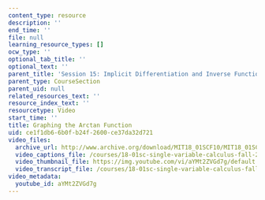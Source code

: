 ```yaml
---
content_type: resource
description: ''
end_time: ''
file: null
learning_resource_types: []
ocw_type: ''
optional_tab_title: ''
optional_text: ''
parent_title: 'Session 15: Implicit Differentiation and Inverse Functions'
parent_type: CourseSection
parent_uid: null
related_resources_text: ''
resource_index_text: ''
resourcetype: Video
start_time: ''
title: Graphing the Arctan Function
uid: ce1f1db6-6b0f-b24f-2600-ce37da32d721
video_files:
  archive_url: http://www.archive.org/download/MIT18_01SCF10/MIT18_01SCF10Rec_11_300k.mp4
  video_captions_file: /courses/18-01sc-single-variable-calculus-fall-2010/2a8855341de9537dbf10db8a3b17927f_21784.vtt
  video_thumbnail_file: https://img.youtube.com/vi/aYMt2ZVGd7g/default.jpg
  video_transcript_file: /courses/18-01sc-single-variable-calculus-fall-2010/e106b769a05af07e166558d8a0d78504_21784.pdf
video_metadata:
  youtube_id: aYMt2ZVGd7g
---
```

